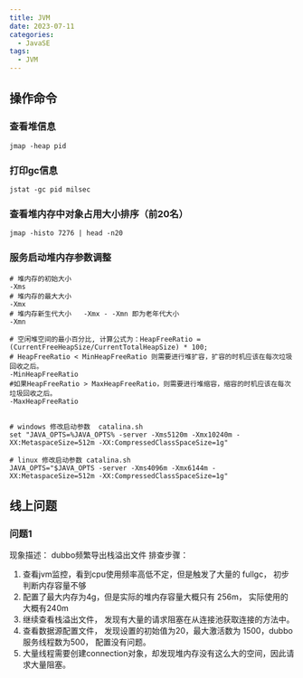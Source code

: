```yaml
---
title: JVM
date: 2023-07-11
categories:
  - JavaSE
tags:
  - JVM
---
```


## 操作命令

### 查看堆信息
```shell
jmap -heap pid
```

### 打印gc信息
```shell
jstat -gc pid milsec
```

### 查看堆内存中对象占用大小排序（前20名）
```shell
jmap -histo 7276 | head -n20
```



### 服务启动堆内存参数调整
```shell
# 堆内存的初始大小
-Xms 
# 堆内存的最大大小
-Xmx 
# 堆内存新生代大小   -Xmx - -Xmn 即为老年代大小
-Xmn 

# 空闲堆空间的最小百分比, 计算公式为：HeapFreeRatio =(CurrentFreeHeapSize/CurrentTotalHeapSize) * 100; 
# HeapFreeRatio < MinHeapFreeRatio 则需要进行堆扩容，扩容的时机应该在每次垃圾回收之后。
-MinHeapFreeRatio
#如果HeapFreeRatio > MaxHeapFreeRatio，则需要进行堆缩容，缩容的时机应该在每次垃圾回收之后。
-MaxHeapFreeRatio


# windows 修改启动参数  catalina.sh
set "JAVA_OPTS=%JAVA_OPTS% -server -Xms5120m -Xmx10240m -XX:MetaspaceSize=512m -XX:CompressedClassSpaceSize=1g"

# linux 修改启动参数 catalina.sh
JAVA_OPTS="$JAVA_OPTS -server -Xms4096m -Xmx6144m -XX:MetaspaceSize=512m -XX:CompressedClassSpaceSize=1g"

```

## 线上问题

### 问题1
现象描述： dubbo频繁导出栈溢出文件
排查步骤：
1. 查看jvm监控，看到cpu使用频率高低不定，但是触发了大量的 fullgc， 初步判断内存容量不够
2. 配置了最大内存为4g，但是实际的堆内存容量大概只有 256m， 实际使用的大概有240m
3. 继续查看栈溢出文件， 发现有大量的请求阻塞在从连接池获取连接的方法中。
4. 查看数据源配置文件， 发现设置的初始值为20，最大激活数为 1500，dubbo服务线程数为500， 配置没有问题。
5. 大量线程需要创建connection对象，却发现堆内存没有这么大的空间，因此请求大量阻塞。

